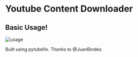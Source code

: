 # Youtube Content Downloader

## Basic Usage!

![usage](https://github.com/user-attachments/assets/f7e59f1c-8e2f-4af5-8873-15365a938085)


Built using pytubefix. Thanks to @JuanBindez.
